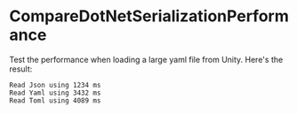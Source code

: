 # CompareDotNetSerializationPerformance

Test the performance when loading a large yaml file from Unity.
Here's the result:
```
Read Json using 1234 ms
Read Yaml using 3432 ms
Read Toml using 4089 ms
```
